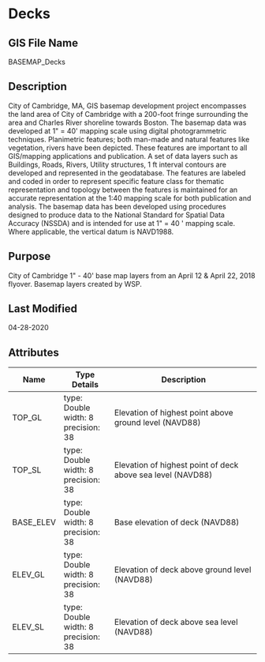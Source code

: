 # Decks
## GIS File Name
BASEMAP_Decks
## Description
<DIV STYLE="text-align:Left;"><DIV><DIV><P><SPAN>City of Cambridge, MA, GIS basemap development project encompasses the land area of City of Cambridge with a 200-foot fringe surrounding the area and Charles River shoreline towards Boston. The basemap data was developed at 1" = 40' mapping scale using digital photogrammetric techniques. Planimetric features; both man-made and natural features like vegetation, rivers have been depicted. These features are important to all GIS/mapping applications and publication. A set of data layers such as Buildings, Roads, Rivers, Utility structures, 1 ft interval contours are developed and represented in the geodatabase. The features are labeled and coded in order to represent specific feature class for thematic representation and topology between the features is maintained for an accurate representation at the 1:40 mapping scale for both publication and analysis. The basemap data has been developed using procedures designed to produce data to the National Standard for Spatial Data Accuracy (NSSDA) and is intended for use at 1" = 40 ' mapping scale. Where applicable, the vertical datum is NAVD1988.</SPAN></P></DIV></DIV></DIV>

## Purpose
City of Cambridge 1" - 40' base map layers from an April 12 & April 22, 2018 flyover. Basemap layers created by WSP.
## Last Modified
04-28-2020
## Attributes
|Name|Type Details|Description|
|----|------------|-----------|
|TOP_GL|type: Double<br/>width: 8<br/>precision: 38|Elevation of highest point above ground level (NAVD88)|
|TOP_SL|type: Double<br/>width: 8<br/>precision: 38|Elevation of highest point of deck above sea level (NAVD88)|
|BASE_ELEV|type: Double<br/>width: 8<br/>precision: 38|Base elevation of deck (NAVD88)|
|ELEV_GL|type: Double<br/>width: 8<br/>precision: 38|Elevation of deck above ground level (NAVD88)|
|ELEV_SL|type: Double<br/>width: 8<br/>precision: 38|Elevation of deck above sea level (NAVD88)|
